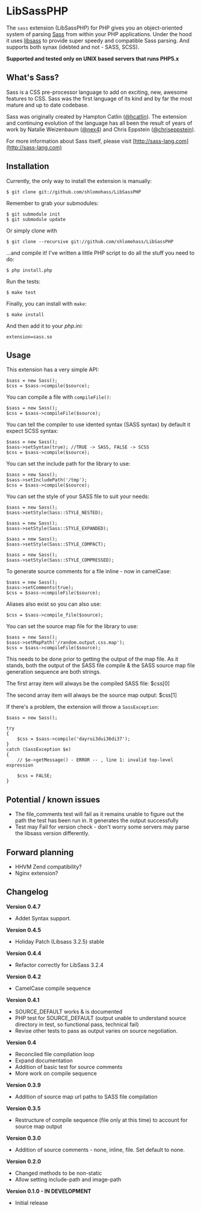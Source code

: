 # LibSassPHP

The `sass` extension (LibSassPHP) for PHP gives you an object-oriented system of parsing [Sass](http://sass-lang.com/) from within your PHP applications. Under the hood it uses [libsass](https://github.com/hcatlin/libsass) to provide super speedy and compatible Sass parsing.
And supports both synax (idebted and not - SASS, SCSS).

**Supported and tested only on UNIX based servers that runs PHP5.x**

## What's Sass?
 
Sass is a CSS pre-processor language to add on exciting, new, awesome features to CSS. Sass was the first language of its kind and by far the most mature and up to date codebase.

Sass was originally created by Hampton Catlin ([@hcatlin](http://twitter.com/hcatlin)). The extension and continuing evolution of the language has all been the result of years of work by Natalie Weizenbaum ([@nex4](http://twitter.com/nex4)) and Chris Eppstein ([@chriseppstein](http://twitter.com/chriseppstein)).

For more information about Sass itself, please visit [http://sass-lang.com](http://sass-lang.com)

## Installation

Currently, the only way to install the extension is manually:

    $ git clone git://github.com/shlomohass/LibSassPHP

Remember to grab your submodules:

    $ git submodule init
    $ git submodule update

Or simply clone with 
   
    $ git clone --recursive git://github.com/shlomohass/LibSassPHP

...and compile it! I've written a little PHP script to do all the stuff you need to do:

    $ php install.php

Run the tests:

    $ make test

Finally, you can install with `make`:

    $ make install

And then add it to your _php.ini_:

    extension=sass.so

## Usage

This extension has a very simple API:

    $sass = new Sass();
    $css = $sass->compile($source);

You can compile a file with `compileFile()`:

    $sass = new Sass();
    $css = $sass->compileFile($source);

You can tell the compiler to use idented syntax (SASS syntax) by default it expect SCSS syntax:

    $sass = new Sass();
    $sass->setSyntax(true); //TRUE -> SASS, FALSE -> SCSS
    $css = $sass->compile($source);
    
You can set the include path for the library to use:

    $sass = new Sass();
    $sass->setIncludePath('/tmp');
    $css = $sass->compile($source);

You can set the style of your SASS file to suit your needs:

    $sass = new Sass();
    $sass->setStyle(Sass::STYLE_NESTED);

    $sass = new Sass();
    $sass->setStyle(Sass::STYLE_EXPANDED);

    $sass = new Sass();
    $sass->setStyle(Sass::STYLE_COMPACT);

    $sass = new Sass();
    $sass->setStyle(Sass::STYLE_COMPRESSED);

To generate source comments for a file inline - now in camelCase:

    $sass = new Sass();
    $sass->setComments(true);
    $css = $sass->compileFile($source);

Aliases also exist so you can also use:

    $css = $sass->compile_file($source);

You can set the source map file for the library to use:

    $sass = new Sass();
    $sass->setMapPath('/random.output.css.map');
    $css = $sass->compileFile($source);

This needs to be done prior to getting the output of the map file. As it stands, both the output of the SASS file compile & the SASS source map file generation sequence are both strings.

The first array item will always be the compiled SASS file:
    $css[0]

The second array item will always be the source map output:
    $css[1]

If there's a problem, the extension will throw a `SassException`:

    $sass = new Sass();

    try
    {
        $css = $sass->compile('dayrui3dui36di37');
    }
    catch (SassException $e)
    {
        // $e->getMessage() - ERROR -- , line 1: invalid top-level expression

        $css = FALSE;
    }

## Potential / known issues

* The file_comments test will fail as it remains unable to figure out the path the test has been run in. It generates the output successfully
* Test may Fail for version check - don't worry some servers may parse the libsass version differently.

## Forward planning

* HHVM Zend compatibility?
* Nginx extension?

## Changelog

**Version 0.4.7**
* Addet Syntax support.

**Version 0.4.5**
* Holiday Patch (Libsass 3.2.5) stable

**Version 0.4.4**
* Refactor correctly for LibSass 3.2.4

**Version 0.4.2**
* CamelCase compile sequence

**Version 0.4.1**
* SOURCE_DEFAULT works & is documented
* PHP test for SOURCE_DEFAULT (output unable to understand source directory in test, so functional pass, technical fail)
* Revise other tests to pass as output varies on source negotiation.

**Version 0.4**
* Reconciled file compliation loop
* Expand documentation
* Addition of basic test for source comments
* More work on compile sequence

**Version 0.3.9**
* Addition of source map url paths to SASS file compilation

**Version 0.3.5**
* Restructure of compile sequence (file only at this time) to account for source map output

**Version 0.3.0**
* Addition of source comments - none, inline, file. Set default to none.

**Version 0.2.0**
* Changed methods to be non-static
* Allow setting include-path and image-path

**Version 0.1.0 - IN DEVELOPMENT**
* Initial release
